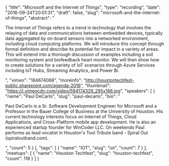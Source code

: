 {
  "title": "Microsoft and the Internet of Things",
  "type": "recording",
  "date": "2016-09-24T20:01:31",
  "draft": false,
  "slug": "microsoft-and-the-internet-of-things",
  "abstract": "<p>The Internet of Things refers to a trend in technology that involves the relaying of data and communications between embedded devices, typically data aggregated by on-board sensors into a networked environment, including cloud computing platforms. We will introduce this concept through formal definition and describe its potential for impact in a variety of areas. This will extend into a thorough discussion of examples including a soil monitoring system and biofeedback heart monitor. We will then show how to create solutions for a variety of IoT scenarios through Azure Services including IoT Hubs, Streaming Analytics, and Power Bi.</p>",
  "vimeo": "184674088",
  "moreinfo": "http://houstontechfest-public.sharepoint.com/agenda-2016",
  "thumbnail": "https://i.vimeocdn.com/video/594174329_295x166.jpg",
  "speakers": [
    {
      "name": "Paul DeCarlo",
      "slug": "paul-decarlo",
      "bio": "<p>Paul DeCarlo is a Sr. Software Development Engineer for Microsoft and a Professor in the Bauer College of Business at the University of Houston. His current technology interests focus on Internet of Things, Cloud Applications, and Cross-Platform mobile app development. He is also an experienced startup founder for WinCoder LLC. On weekends Paul performs as lead vocalist in Houston's Tool Tribute band - Spiral Out (spiraloutband.com).</p>",
      "count": 5
    }
  ],
  "tags": [
    {
      "name": "IOT",
      "slug": "iot",
      "count": 7
    }
  ],
  "meetups": [
    {
      "name": "Houston Techfest",
      "slug": "houston-techfest",
      "count": 118
    }
  ]
}